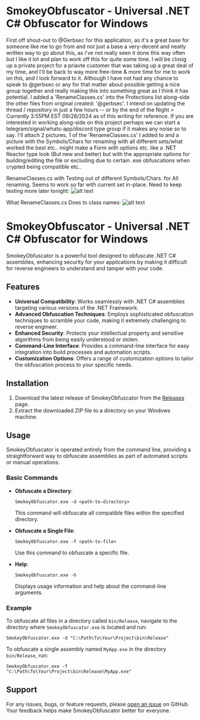 # SmokeyObfuscator - Universal .NET C# Obfuscator for Windows

First off shout-out to @Gerbsec for this application, as it's a great base for someone like me to go from and not just a base a very-decent and neatly written way to go about this, as i've not really seen it done this way often but I like it lot and plan to work off this for quite some time. I will be closig up a private project for a priavte customer that was taking up a great deal of my time, and I'll be back to way more free-time & more time for me to work on this, and I look forward to it. Although I have not had any chance to speak to @gerbsec or any for that matter about possible getting a nice group together and really making this into something great as I think it has potential. I added a 'RenameClasses.cs' into the Protections list along-side the other files from original created: '@gerbsec'. I intend on updating the thread / repository in just a few hours -- or by the end of the Night > Currently 3:55PM EST 09/28/2024 as of this writing for reference. If you are interested in working along-side on this project perhaps we can start a telegram/signal/whats-app/discord type group if it makes any noise so to say. I'll attach 2 pictures, 1 of the 'RenameClasses.cs' I added to and a picture with the Symbols/Chars for renaming with all different sets/what worked the best etc.. might make a Form with options etc. like a .NET Reactor type look (But new and better) but with the appropriate options for building/editing the file or excluding due to certain .exe obfuscations when crypted being compatible etc..

RenameClasses.cs with Testing out of different Symbols/Chars. for All renaming.
Seems to work so far with current set in-place. Need to keep testing more later tonight:
![alt text](https://i.ibb.co/CvfDz2C/Screenshot-2024-09-28-160358.png)

What RenameClasses.cs Does to class names:
![alt text](https://i.ibb.co/Xk4wy5h/Screenshot-2024-09-28-154559.png)






# SmokeyObfuscator - Universal .NET C# Obfuscator for Windows

SmokeyObfuscator is a powerful tool designed to obfuscate .NET C# assemblies, enhancing security for your applications by making it difficult for reverse engineers to understand and tamper with your code.

## Features

- **Universal Compatibility**: Works seamlessly with .NET C# assemblies targeting various versions of the .NET Framework.
- **Advanced Obfuscation Techniques**: Employs sophisticated obfuscation techniques to scramble your code, making it extremely challenging to reverse engineer.
- **Enhanced Security**: Protects your intellectual property and sensitive algorithms from being easily understood or stolen.
- **Command-Line Interface**: Provides a command-line interface for easy integration into build processes and automation scripts.
- **Customization Options**: Offers a range of customization options to tailor the obfuscation process to your specific needs.

## Installation

1. Download the latest release of SmokeyObfuscator from the [Releases](https://github.com/gerbsec/SmokeyObfuscator/releases) page.
2. Extract the downloaded ZIP file to a directory on your Windows machine.

## Usage

SmokeyObfuscator is operated entirely from the command line, providing a straightforward way to obfuscate assemblies as part of automated scripts or manual operations.

### Basic Commands

- **Obfuscate a Directory**:
  ```
  SmokeyObfuscator.exe -d <path-to-directory>
  ```
  This command will obfuscate all compatible files within the specified directory.

- **Obfuscate a Single File**:
  ```
  SmokeyObfuscator.exe -f <path-to-file>
  ```
  Use this command to obfuscate a specific file.

- **Help**:
  ```
  SmokeyObfuscator.exe -h
  ```
  Displays usage information and help about the command-line arguments.

### Example

To obfuscate all files in a directory called `bin/Release`, navigate to the directory where `SmokeyObfuscator.exe` is located and run:
```
SmokeyObfuscator.exe -d "C:\Path\To\Your\Project\bin\Release"
```

To obfuscate a single assembly named `MyApp.exe` in the directory `bin/Release`, run:
```
SmokeyObfuscator.exe -f "C:\Path\To\Your\Project\bin\Release\MyApp.exe"
```

## Support

For any issues, bugs, or feature requests, please [open an issue](https://github.com/gerbsec/SmokeyObfuscator/issues) on GitHub. Your feedback helps make SmokeyObfuscator better for everyone.
